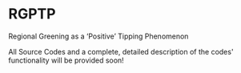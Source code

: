 # RGPTP
Regional Greening as a ‘Positive’ Tipping Phenomenon


All Source Codes and a complete, detailed description of the codes' functionality will be provided soon!
